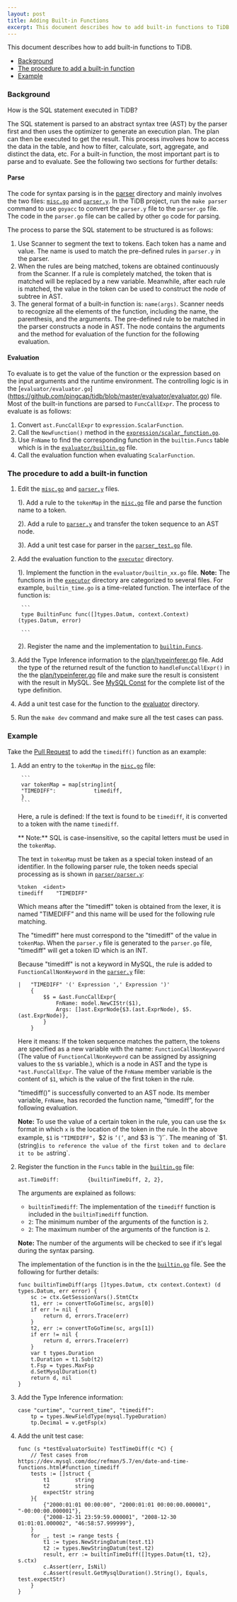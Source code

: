 ```yaml
---
layout: post
title: Adding Built-in Functions
excerpt: This document describes how to add built-in functions to TiDB.
---
```


This document describes how to add built-in functions to TiDB. 

+ [Background](#background)
+ [The procedure to add a built-in function](#the-procedure-to-add-a-built-in-function)
+ [Example](#example)

### Background

How is the SQL statement executed in TiDB?

The SQL statement is parsed to an abstract syntax tree (AST) by the parser first and then uses the optimizer to generate an execution plan. The plan can then be executed to get the result. This process involves how to access the data in the table, and how to filter, calculate, sort, aggregate, and distinct the data, etc. For a built-in function, the most important part is to parse and to evaluate. See the following two sections for further details:

#### Parse
The code for syntax parsing is in the [parser](https://github.com/pingcap/tidb/tree/master/parser) directory and mainly involves the two files: [`misc.go`](https://github.com/pingcap/tidb/blob/master/parser/misc.go) and [`parser.y`](https://github.com/pingcap/tidb/blob/master/parser/parser.y). In the TiDB project, run the `make parser` command to use `goyacc` to convert the `parser.y` file to the `parser.go` file. The code in the `parser.go` file can be called by other `go` code for parsing.

The process to parse the SQL statement to be structured is as follows:

1. Use Scanner to segment the text to tokens. Each token has a name and value. The name is used to match the pre-defined rules in `parser.y` in the parser. 
2. When the rules are being matched, tokens are obtained continuously from the Scanner. If a rule is completely matched, the token that is matched will be replaced by a new variable. Meanwhile, after each rule is matched, the value in the token can be used to construct the node of subtree in AST. 
3. The general format of a built-in function is: `name(args)`. Scanner needs to recognize all the elements of the function, including the name, the parenthesis, and the arguments. The pre-defined rule to be matched in the parser constructs a node in AST. The node contains the arguments and the method for evaluation of the function for the following evaluation.

#### Evaluation

To evaluate is to get the value of the function or the expression based on the input arguments and the runtime environment. The controlling logic is in the [`evaluator/evaluator.go`] (https://github.com/pingcap/tidb/blob/master/evaluator/evaluator.go) file. Most of the built-in functions are parsed to `FuncCallExpr`. The process to evaluate is as follows:

1. Convert `ast.FuncCallExpr` to `expression.ScalarFunction`.
2. Call the `NewFunction()` method in the [`expression/scalar_function.go`](https://github.com/pingcap/tidb/blob/master/expression/scalar_function.go).
3. Use `FnName` to find the corresponding function in the `builtin.Funcs` table which is in the [`evaluator/builtin.go`](https://github.com/pingcap/tidb/blob/master/evaluator/builtin.go) file.
4. Call the evaluation function when evaluating `ScalarFunction`.

### The procedure to add a built-in function

1. Edit the [`misc.go`](https://github.com/pingcap/tidb/blob/master/parser/misc.go) and [`parser.y`](https://github.com/pingcap/tidb/blob/master/parser/parser.y) files.

	1).  Add a rule to the `tokenMap` in the [`misc.go`](https://github.com/pingcap/tidb/blob/master/parser/misc.go) file and parse the function name to a token.
  
	2).  Add a rule to [`parser.y`](https://github.com/pingcap/tidb/blob/master/parser/parser.y) and transfer the token sequence to an AST node.
  
	3).  Add a unit test case for parser in the [`parser_test.go`](https://github.com/pingcap/tidb/blob/master/parser/parser_test.go) file.
  
2. Add the evaluation function to the [`executor`](https://github.com/pingcap/tidb/tree/master/executor) directory.

	1). Implement the function in the `evaluator/builtin_xx.go` file. 
	**Note:** The functions in the [`executor`](https://github.com/pingcap/tidb/tree/master/executor) directory are categorized to several files. For example, `builtin_time.go` is a time-related function. The interface of the function is:
		
		```
		type BuiltinFunc func([]types.Datum, context.Context) (types.Datum, error)

		```
	2). Register the name and the implementation to [`builtin.Funcs`](https://github.com/pingcap/tidb/blob/master/evaluator/builtin.go#L43).
  
3. Add the Type Inference information to the [plan/typeinferer.go](https://github.com/pingcap/tidb/blob/master/plan/typeinferer.go) file. Add the type of the returned result of the function to `handleFuncCallExpr()` in the the [plan/typeinferer.go](https://github.com/pingcap/tidb/blob/master/plan/typeinferer.go) file and make sure the result is consistent with the result in MySQL. See [MySQL Const](https://github.com/pingcap/tidb/blob/master/mysql/type.go#L17) for the complete list of the type definition.
4. Add a unit test case for the function to the [evaluator](https://github.com/pingcap/tidb/tree/master/evaluator) directory.
4. Run the `make dev` command and make sure all the test cases can pass.

### Example

Take the [Pull Request](https://github.com/pingcap/tidb/pull/2249) to add the `timediff()` function as an example:

1. Add an entry to the `tokenMap` in the [`misc.go`](https://github.com/pingcap/tidb/blob/master/parser/misc.go) file: 
	
		```
		var tokenMap = map[string]int{
		"TIMEDIFF":            timediff,
		}
		```
	Here, a rule is defined: If the text is found to be `timediff`, it is converted to a token with the name `timediff`. 
	
	** Note:** SQL is case-insensitive, so the capital letters must be used in the `tokenMap`. 
	
	The text in `tokenMap` must be taken as a special token instead of an identifier. In the following parser rule, the token needs special processing as is shown in [`parser/parser.y`](https://github.com/pingcap/tidb/blob/master/parser/parser.y):
	
	```
	%token	<ident>
	timediff	"TIMEDIFF"
	```
	
	Which means after the "timediff" token is obtained from the lexer, it is named "TIMEDIFF” and this name will be used for the following rule matching.
	
	The "timediff" here must correspond to the "timediff" of the value in `tokenMap`. When the `parser.y` file is generated to the `parser.go` file, "timediff" will get a token ID which is an INT.
	
	Because "timediff" is not a keyword in MySQL, the rule is added to `FunctionCallNonKeyword` in the [`parser.y`](https://github.com/pingcap/tidb/blob/master/parser/parser.y) file:
	
	```
	|	"TIMEDIFF" '(' Expression ',' Expression ')'
	 	{
	 		$$ = &ast.FuncCallExpr{
	 			FnName: model.NewCIStr($1),
	 			Args: []ast.ExprNode{$3.(ast.ExprNode), $5.(ast.ExprNode)},
			}
		}
	```
	
	
	Here it means: If the token sequence matches the pattern, the tokens are specified as a new variable with the name: `FunctionCallNonKeyword` (The value of `FunctionCallNonKeyword` can be assigned by assigning values to the `$$` variable.), which is a node in AST and the type is `*ast.FuncCallExpr`. The value of the `FnName` member variable is the content of `$1`, which is the value of the first token in the rule.
	
	"timediff()” is successfully converted to an AST node. Its member variable, `FnName`, has recorded the function name, ”timediff”, for the following evaluation.
	
	**Note:** To use the value of a certain token in the rule, you can use the `$x` format in which `x` is the location of the token in the rule. In the above example, `$1` is `"TIMEDIFF"`，$2 is `’(’`, and $3 is `’)’`. The meaning of `$1.(string)` is to reference the value of the first token and to declare it to be a `string`.

2. Register the function in the `Funcs` table in the [`builtin.go`](https://github.com/pingcap/tidb/blob/master/evaluator/builtin.go) file:

	```
	ast.TimeDiff:         {builtinTimeDiff, 2, 2},
	```
	The arguments are explained as follows:
	
	+ `builtinTimediff`: The implementation of the `timediff` function is included in the `builtinTimediff` function.
	+ `2`: The minimum number of the arguments of the function is `2`.
	+ `2`: The maximum number of the arguments of the function is `2`. 
	
	**Note:** The number of the arguments will be checked to see if it's legal during the syntax parsing.
	
	The implementation of the function is in the the [`builtin.go`](https://github.com/pingcap/tidb/blob/master/evaluator/builtin.go) file. See the following for further details:
	
	```
	func builtinTimeDiff(args []types.Datum, ctx context.Context) (d types.Datum, err error) {
		sc := ctx.GetSessionVars().StmtCtx
		t1, err := convertToGoTime(sc, args[0])
		if err != nil {
			return d, errors.Trace(err)
		}
		t2, err := convertToGoTime(sc, args[1])
		if err != nil {
			return d, errors.Trace(err)
		}
		var t types.Duration
		t.Duration = t1.Sub(t2)
		t.Fsp = types.MaxFsp
		d.SetMysqlDuration(t)
		return d, nil
	}
	```
3. Add the Type Inference information:

	```
	case "curtime", "current_time", "timediff":
	    tp = types.NewFieldType(mysql.TypeDuration)
	    tp.Decimal = v.getFsp(x)
	```

4. Add the unit test case:

	```
	func (s *testEvaluatorSuite) TestTimeDiff(c *C) {
		// Test cases from https://dev.mysql.com/doc/refman/5.7/en/date-and-time-functions.html#function_timediff
		tests := []struct {
			t1        string
			t2        string
			expectStr string
		}{
			{"2000:01:01 00:00:00", "2000:01:01 00:00:00.000001", "-00:00:00.000001"},
			{"2008-12-31 23:59:59.000001", "2008-12-30 01:01:01.000002", "46:58:57.999999"},
		}
		for _, test := range tests {
			t1 := types.NewStringDatum(test.t1)
			t2 := types.NewStringDatum(test.t2)
			result, err := builtinTimeDiff([]types.Datum{t1, t2}, s.ctx)
			c.Assert(err, IsNil)
			c.Assert(result.GetMysqlDuration().String(), Equals, test.expectStr)
		}
	}
	```
